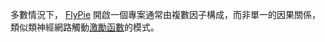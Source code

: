 多數情況下， [FlyPie](#FlyPie) 開啟一個專案通常由複數因子構成，而非單一的因果關係，類似類神經網路觸動[激勵函數](https://en.wikipedia.org/wiki/Activation_function)的模式。